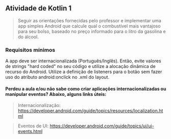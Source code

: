 ## Atividade de Kotlin 1

> Seguir as orientações fornecidas pelo professor e implementar uma app simples Android que calcule qual o 
combustível mais vantajoso para seu bolso, baseado no preço informado para o litro da gasolina e do álcool. 

### Requisitos mínimos
A app deve ser internacionalizada (Português/Inglês). Então, evite valores de strings "hard coded" no seu código 
e utilize a alocação dinâmica de recurso do Android. 
Utilize a definição de listeners para o botão sem fazer uso do atributo android:onclick  no .xml do layout.
 

#### Perdeu a aula e/ou não sabe como criar aplicações internacionalizadas ou manipular eventos? Abaixo, alguns links úteis:

> Internacionalização: https://developer.android.com/guide/topics/resources/localization.html

> Eventos de UI: https://developer.android.com/guide/topics/ui/ui-events.html
